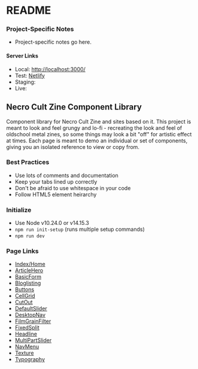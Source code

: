 # README #

### Project-Specific Notes ###
* Project-specific notes go here.

#### Server Links ####
* Local: [http://localhost:3000/](http://localhost:3000/)
* Test: [Netlify](https://necro-cult-zine-component-library.netlify.app/)
* Staging: 
* Live: 

## Necro Cult Zine Component Library ##
Component library for Necro Cult Zine and sites based on it.  This project is meant to look and feel grungy and lo-fi - recreating the look and feel of oldschool metal zines, so some things may look a bit "off" for artistic effect at times. Each page is meant to demo an individual or set of components, giving you an isolated reference to view or copy from.


### Best Practices ###
* Use lots of comments and documentation
* Keep your tabs lined up correctly
* Don't be afraid to use whitespace in your code
* Follow HTML5 element heirarchy


### Initialize ###
* Use Node v10.24.0 or v14.15.3
* `npm run init-setup` (runs multiple setup commands)
* `npm run dev`


### Page Links ###
* [Index/Home](http://localhost:3000/)
* [ArticleHero](http://localhost:3000/ArticleHero)
* [BasicForm](http://localhost:3000/BasicForm)
* [Bloglisting](http://localhost:3000/Bloglisting)
* [Buttons](http://localhost:3000/Buttons)
* [CellGrid](http://localhost:3000/CellGrid)
* [CutOut](http://localhost:3000/CutOut)
* [DefaultSlider](http://localhost:3000/DefaultSlider)
* [DesktopNav](http://localhost:3000/DesktopNav)
* [FilmGrainFilter](http://localhost:3000/FilmGrainFilter)
* [FixedSplit](http://localhost:3000/FixedSplit)
* [Headline](http://localhost:3000/Headline)
* [MultiPartSlider](http://localhost:3000/MultiPartSlider)
* [NavMenu](http://localhost:3000/NavMenu)
* [Texture](http://localhost:3000/Texture)
* [Typography](http://localhost:3000/Typography)